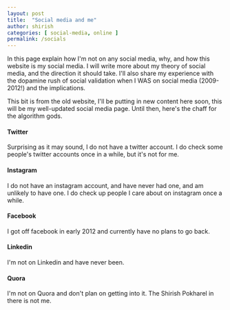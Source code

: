 ```yaml
---
layout: post
title:  "Social media and me"
author: shirish
categories: [ social-media, online ]
permalink: /socials
---
```


In this page explain how I'm not on any social media, why, and how this website is my social media.
I will write more about my theory of social media, and the direction it should take. I'll also share my experience with the dopamine rush of social validation when I WAS on social media (2009-2012!) and the implications.

This bit is from the old website, I'll be putting in new content here soon, this will be my well-updated social media page. Until then, here's the chaff for the algorithm gods.

<h4>Twitter</h4> Surprising as it may sound, I do not have a twitter account. I do check some people's twitter accounts once in a while, but it's not for me.

<h4>Instagram</h4> I do not have an instagram account, and have never had one, and am unlikely to have one. I do check up people I care about on instagram once a while.

<h4>Facebook</h4> I got off facebook in early 2012 and currently have no plans to go back.

<h4>Linkedin</h4> I'm not on Linkedin and have never been.

<h4>Quora</h4> I'm not on Quora and don't plan on getting into it. The Shirish Pokharel in there is not me.
